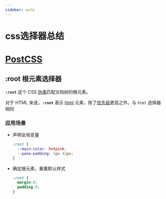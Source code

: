 ```yaml
---
sidebar: auto
---
```



# css选择器总结

# [PostCSS](PostCSS/index.md)



## :root 根元素选择器

**`:root`** 这个 CSS [伪类](https://developer.mozilla.org/zh-CN/docs/Web/CSS/Pseudo-classes)匹配文档树的根元素。

对于 HTML 来说，**`:root`** 表示 [html](https://developer.mozilla.org/zh-CN/docs/Web/HTML/Element/html) 元素，除了[优先级](https://developer.mozilla.org/zh-CN/docs/Web/CSS/Specificity)更高之外，与 `html` 选择器相同

### 应用场景

- 声明全局变量

  ```css
  :root {
    --main-color: hotpink;
    --pane-padding: 5px 42px;
  }
  ```

  

- 确定根元素，重置默认样式

  ```css
  :root {
  	margin:0;
  	padding:0;
  }
  ```

  
